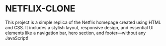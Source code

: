 # NETFLIX-CLONE
This project is a simple replica of the Netflix homepage created using HTML and CSS. It includes a stylish layout, responsive design, and essential UI elements like a navigation bar, hero section, and footer—without any JavaScript!
